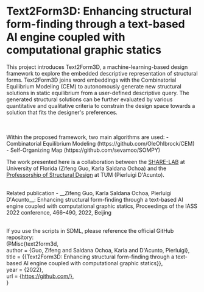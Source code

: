 # Text2Form3D: Enhancing structural form-finding through a text-based AI engine coupled with computational graphic statics

This project introduces Text2Form3D, a machine-learning-based design framework to explore the embedded descriptive representation of structural forms.
Text2Form3D joins word embeddings with the Combinatorial Equilibrium Modeling (CEM) to autonomously generate new structural solutions in static equilibrium from a user-defined descriptive query.
The generated structural solutions can be further evaluated by various quantitative and qualitative criteria to constrain the design space towards a solution that fits the designer's preferences.

<br>
<br>
Within the proposed framework, two main algorithms are used: 
- Combinatorial Equilibrium Modeling (https://github.com/OleOhlbrock/CEM)
- Self-Organizing Map (https://github.com/sevamoo/SOMPY)
<br>

The work presented here is a collaboration between the [SHARE-LAB](https://www.ai-share-lab.com/) at University of Florida (Zifeng Guo, Karla Saldana Ochoa)
and the [Professorship of Structural Design](https://www.arc.ed.tum.de/sd/structural-design/) at TUM (Pierluigi D'Acunto).

<br>
Related publication
- __Zifeng Guo, Karla Saldana Ochoa, Pierluigi D′Acunto__: Enhancing structural form-finding through a text-based AI engine coupled with computational graphic statics, Proceedings of the IASS 2022 conference,  466–490, 2022, Beijing

<br>
<br>

If you use the scripts in SDML, please reference the official GitHub repository: <br>
@Misc{text2form3d, <br>
author = {Guo, Zifeng and Saldana Ochoa, Karla and D'Acunto, Pierluigi}, <br>
title = {{Text2Form3D: Enhancing structural form-finding through a text-based AI engine coupled with computational graphic statics}}, <br>
year = {2022}, <br>
url = {https://github.com/}, <br>
}



